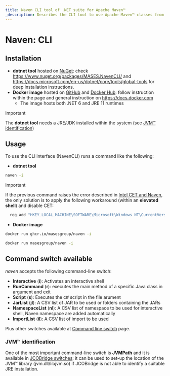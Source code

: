 ```yaml
---
title: Naven CLI tool of .NET suite for Apache Maven™
_description: Describes the CLI tool to use Apache Maven™ classes from any command-line shell
---
```


# Naven: CLI

## Installation

- **dotnet tool** hosted on [NuGet](https://www.nuget.org/packages/MASES.NavenCLI): check https://www.nuget.org/packages/MASES.NavenCLI/ and https://docs.microsoft.com/en-us/dotnet/core/tools/global-tools for deep installation instructions.
- **Docker image** hosted on [GitHub](https://github.com/masesgroup/Naven/pkgs/container/naven) and [Docker Hub](https://hub.docker.com/repository/docker/masesgroup/naven/general): follow instruction within the page and general instruction on https://docs.docker.com
  * The image hosts both .NET 6 and JRE 11 runtimes

> [!IMPORTANT]
> The **dotnet tool** needs a JRE/JDK installed within the system (see [JVM™ identification](#jvm-identification))

## Usage

To use the CLI interface (NavenCLI) runs a command like the following:

- **dotnet tool**

```sh
naven -i
```

> [!IMPORTANT]
> If the previous command raises the error described in [Intel CET and Naven](usage.md#intel-cet-and-naven), the only solution is to apply the following workaround (within an **elevated shell**) and disable CET:
> ```sh
> 	reg add "HKEY_LOCAL_MACHINE\SOFTWARE\Microsoft\Windows NT\CurrentVersion\Image File Execution Options\naven.exe" /v MitigationOptions /t REG_BINARY /d "0000000000000000000000000000002000" /f
> ```

- **Docker image**

```sh
docker run ghcr.io/masesgroup/naven -i
```

```sh
docker run masesgroup/naven -i
```

## Command switch available

_naven_ accepts the following command-line switch:

* **Interactive** (**i**): Activates an interactive shell
* **RunCommand** (**r**): executes the main method of a specific Java class in argument and exit
* **Script** (**s**): Executes the c# script in the file arument
* **JarList** (**jl**): A CSV list of JAR to be used or folders containing the JARs
* **NamespaceList** (**nl**): A CSV list of namespace to be used for interactive shell, Naven namespace are added automatically
* **ImportList** (**il**): A CSV list of import to be used

Plus other switches available at [Command line switch](commandlineswitch.md) page.

### JVM™ identification

One of the most important command-line switch is **JVMPath** and it is available in [JCOBridge switches](https://www.jcobridge.com/net-examples/command-line-options/): it can be used to set-up the location of the JVM™ library (jvm.dll/libjvm.so) if JCOBridge is not able to identify a suitable JRE installation.
